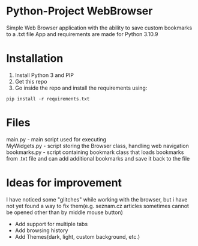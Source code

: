 # Python-Project WebBrowser
Simple Web Browser application with the ability to save custom bookmarks to a .txt file
App and requirements are made for Python 3.10.9

# Installation
1. Install Python 3 and PIP
2. Get this repo
3. Go inside the repo and install the requirements using:

```
pip install -r requirements.txt
```

# Files
main.py - main script used for executing<br/>
MyWidgets.py - script storing the Browser class, handling web navigation<br/>
bookmarks.py - script containing bookmark class that loads bookmarks from .txt file and can add additional bookmarks and save it back to the file<br/>

# Ideas for improvement
I have noticed some "glitches" while working with the browser, but i have not yet found a way to fix them(e.g. seznam.cz articles sometimes cannot be opened other than by middle mouse button)<br/>
- Add support for multiple tabs
- Add browsing history
- Add Themes(dark, light, custom background, etc.)


